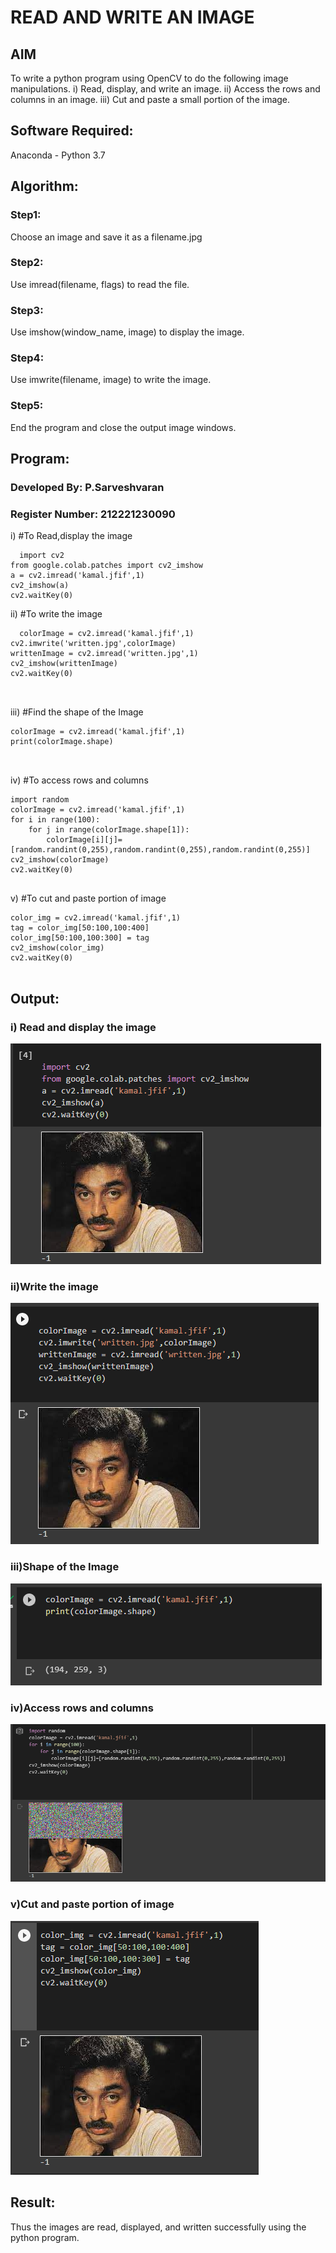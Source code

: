 # READ AND WRITE AN IMAGE
## AIM
To write a python program using OpenCV to do the following image manipulations.
i) Read, display, and write an image.
ii) Access the rows and columns in an image.
iii) Cut and paste a small portion of the image.

## Software Required:
Anaconda - Python 3.7
## Algorithm:
### Step1:
Choose an image and save it as a filename.jpg
### Step2:
Use imread(filename, flags) to read the file.
### Step3:
Use imshow(window_name, image) to display the image.
### Step4:
Use imwrite(filename, image) to write the image.
### Step5:
End the program and close the output image windows.
## Program:
### Developed By: P.Sarveshvaran
### Register Number: 212221230090
i) #To Read,display the image
```
  import cv2
from google.colab.patches import cv2_imshow
a = cv2.imread('kamal.jfif',1)
cv2_imshow(a)
cv2.waitKey(0)

```
ii) #To write the image
```
  colorImage = cv2.imread('kamal.jfif',1)
cv2.imwrite('written.jpg',colorImage)
writtenImage = cv2.imread('written.jpg',1)
cv2_imshow(writtenImage)
cv2.waitKey(0)



```
iii) #Find the shape of the Image
```python3
colorImage = cv2.imread('kamal.jfif',1)
print(colorImage.shape)



```
iv) #To access rows and columns

```python3
import random
colorImage = cv2.imread('kamal.jfif',1)
for i in range(100):
    for j in range(colorImage.shape[1]):
        colorImage[i][j]=[random.randint(0,255),random.randint(0,255),random.randint(0,255)]
cv2_imshow(colorImage)
cv2.waitKey(0)


```
v) #To cut and paste portion of image
```python3
color_img = cv2.imread('kamal.jfif',1)
tag = color_img[50:100,100:400]
color_img[50:100,100:300] = tag
cv2_imshow(color_img)
cv2.waitKey(0)


```

## Output:

### i) Read and display the image


![output](https://github.com/Sarvesh993/Read-and-Write-Image/blob/main/di1.png)


### ii)Write the image


![output](https://github.com/Sarvesh993/Read-and-Write-Image/blob/main/di2.png)


### iii)Shape of the Image


![output](https://github.com/Sarvesh993/Read-and-Write-Image/blob/main/di3.png)


### iv)Access rows and columns

![output](https://github.com/Sarvesh993/Read-and-Write-Image/blob/main/di4.png)


### v)Cut and paste portion of image
![output](https://github.com/Sarvesh993/Read-and-Write-Image/blob/main/di5.png)


## Result:
Thus the images are read, displayed, and written successfully using the python program.


